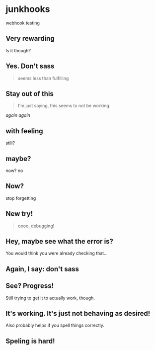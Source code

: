 # junkhooks
webhook testing
## Very rewarding

Is it though?

## Yes.  Don't sass

> seems less than fulfilling

## Stay out of this

> I'm just saying, this seems to not be working.

*again again*

## with feeling

still?

## maybe?

now? no

## Now?

stop forgetting

## New try!

> oooo, debugging!

## Hey, maybe see what the error is?

You would think you were already checking that...

## Again, I say:  don't sass

## See?  Progress!

Still trying to get it to actually work, though.

## It's working. It's just not behaving as desired!

Also probably helps if you spell things correctly.

## Speling is hard!

